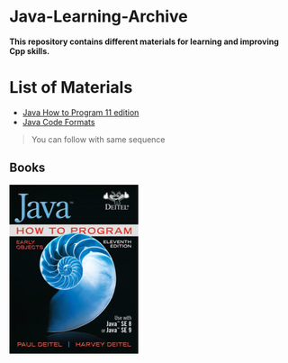 # Java-Learning-Archive

**This repository contains different materials for learning and improving Cpp skills.**

# List of Materials

* [Java How to Program 11 edition](./JavaHowtoProg/README.md)
* [Java Code Formats](https://github.com/google/google-java-format)


> You can follow with same sequence

## Books

![javaHowtoProgram](./img/java1.jpeg)

